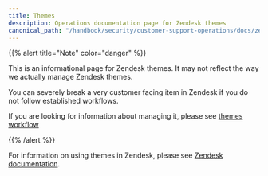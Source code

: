 ```yaml
---
title: Themes
description: Operations documentation page for Zendesk themes
canonical_path: "/handbook/security/customer-support-operations/docs/zendesk/themes"
---
```


{{% alert title="Note" color="danger" %}}

This is an informational page for Zendesk themes. It may not reflect the way we actually manage Zendesk themes.

You can severely break a very customer facing item in Zendesk if you do not follow established workflows.

If you are looking for information about managing it, please see [themes workflow](../../workflows/zendesk/themes)

{{% /alert %}}

For information on using themes in Zendesk, please see [Zendesk documentation](https://support.zendesk.com/hc/en-us/sections/4405298906266-Using-themes-and-customizing-your-Help-Center).

